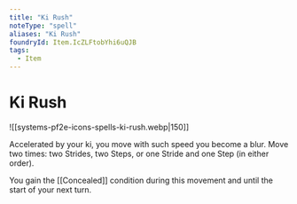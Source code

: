 ```yaml
---
title: "Ki Rush"
noteType: "spell"
aliases: "Ki Rush"
foundryId: Item.IcZLFtobYhi6uQJB
tags:
  - Item
---
```


# Ki Rush
![[systems-pf2e-icons-spells-ki-rush.webp|150]]

Accelerated by your ki, you move with such speed you become a blur. Move two times: two Strides, two Steps, or one Stride and one Step (in either order).

You gain the [[Concealed]] condition during this movement and until the start of your next turn.
